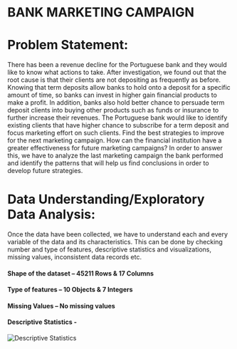 
# BANK MARKETING CAMPAIGN

# Problem Statement:

There has been a revenue decline for the Portuguese bank and they would like to know what actions
to take. After investigation, we found out that the root cause is that their clients are not depositing
as frequently as before.
Knowing that term deposits allow banks to hold onto a deposit for a specific amount of time, so
banks can invest in higher gain financial products to make a profit. In addition, banks also hold better
chance to persuade term deposit clients into buying other products such as funds or insurance to
further increase their revenues.
The Portuguese bank would like to identify existing clients that have higher chance to subscribe for a
term deposit and focus marketing effort on such clients.
Find the best strategies to improve for the next marketing campaign. How can the financial institution have a greater effectiveness for future marketing campaigns? In order to answer this, we have to analyze the last marketing campaign the bank performed and identify the patterns that will help us find conclusions in order to develop future strategies.

# Data Understanding/Exploratory Data Analysis:
Once the data have been collected, we have to understand each and every variable of the data and its characteristics. This can be done by checking number and type of features, descriptive statistics and visualizations, missing values, inconsistent data records etc.

#### Shape of the dataset – 45211 Rows & 17 Columns

#### Type of features – 10 Objects & 7 Integers

#### Missing Values – No missing values

#### Descriptive Statistics -  
![Descriptive Statistics](https://github.com/SaranyaDScientist/Data_Science_Projects/blob/master/BMC_Descriptive_Stats.png)

